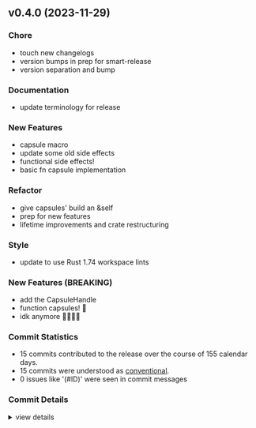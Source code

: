 

## v0.4.0 (2023-11-29)

### Chore

 - <csr-id-918a68fc8436e2a708bcde9e80b6e2eb5df8d4be/> touch new changelogs
 - <csr-id-b606de4f60542de4c1ed7ad22cbf19ff1e10905a/> version bumps in prep for smart-release
 - <csr-id-970cd0bd5c82784b26dde1b169c3205593be76a1/> version separation and bump

### Documentation

 - <csr-id-669e9bec352d5ebcec33c82c80d33ef08ffec7ac/> update terminology for release

### New Features

 - <csr-id-d7d191d16b6aeae73ab8bcd7ca98b779f163927d/> capsule macro
 - <csr-id-f94f1203e03389848dff04677a6e666a65a4fc86/> update some old side effects
 - <csr-id-51ab97ce3699cc5c68b3739625f01a844d5ebac8/> functional side effects!
 - <csr-id-870c2503f7cc7752dac4675af9116e028aa79eb3/> basic fn capsule implementation

### Refactor

 - <csr-id-bd902097056a3970ce0c8314ead48ad7627d97e7/> give capsules' build an &self
 - <csr-id-b3186e4208c4a03abd6c11ca17b38a1d3029fb62/> prep for new features
 - <csr-id-9cb2d62cdcf5c6331bb9947081c02f3f7943a0f8/> lifetime improvements and crate restructuring

### Style

 - <csr-id-dde160ee14fc78c4a9b47b8ef38ff5bf7c272203/> update to use Rust 1.74 workspace lints

### New Features (BREAKING)

 - <csr-id-5fbc2b57ff9bb4639fa6e4edbdb34dfb8a06cd04/> add the CapsuleHandle
 - <csr-id-9ca0da52a7ef053bfca7ef85fb6cbf1d0216d521/> function capsules! 🎉
 - <csr-id-673de4dd889ab4d695b0d1db61e429326ae13db7/> idk anymore 😵‍💫😵‍💫

### Commit Statistics

<csr-read-only-do-not-edit/>

 - 15 commits contributed to the release over the course of 155 calendar days.
 - 15 commits were understood as [conventional](https://www.conventionalcommits.org).
 - 0 issues like '(#ID)' were seen in commit messages

### Commit Details

<csr-read-only-do-not-edit/>

<details><summary>view details</summary>

 * **Uncategorized**
    - Touch new changelogs ([`918a68f`](https://github.com/GregoryConrad/rearch-rs/commit/918a68fc8436e2a708bcde9e80b6e2eb5df8d4be))
    - Version bumps in prep for smart-release ([`b606de4`](https://github.com/GregoryConrad/rearch-rs/commit/b606de4f60542de4c1ed7ad22cbf19ff1e10905a))
    - Version separation and bump ([`970cd0b`](https://github.com/GregoryConrad/rearch-rs/commit/970cd0bd5c82784b26dde1b169c3205593be76a1))
    - Update to use Rust 1.74 workspace lints ([`dde160e`](https://github.com/GregoryConrad/rearch-rs/commit/dde160ee14fc78c4a9b47b8ef38ff5bf7c272203))
    - Update terminology for release ([`669e9be`](https://github.com/GregoryConrad/rearch-rs/commit/669e9bec352d5ebcec33c82c80d33ef08ffec7ac))
    - Add the CapsuleHandle ([`5fbc2b5`](https://github.com/GregoryConrad/rearch-rs/commit/5fbc2b57ff9bb4639fa6e4edbdb34dfb8a06cd04))
    - Capsule macro ([`d7d191d`](https://github.com/GregoryConrad/rearch-rs/commit/d7d191d16b6aeae73ab8bcd7ca98b779f163927d))
    - Update some old side effects ([`f94f120`](https://github.com/GregoryConrad/rearch-rs/commit/f94f1203e03389848dff04677a6e666a65a4fc86))
    - Functional side effects! ([`51ab97c`](https://github.com/GregoryConrad/rearch-rs/commit/51ab97ce3699cc5c68b3739625f01a844d5ebac8))
    - Function capsules! 🎉 ([`9ca0da5`](https://github.com/GregoryConrad/rearch-rs/commit/9ca0da52a7ef053bfca7ef85fb6cbf1d0216d521))
    - Basic fn capsule implementation ([`870c250`](https://github.com/GregoryConrad/rearch-rs/commit/870c2503f7cc7752dac4675af9116e028aa79eb3))
    - Give capsules' build an &self ([`bd90209`](https://github.com/GregoryConrad/rearch-rs/commit/bd902097056a3970ce0c8314ead48ad7627d97e7))
    - Prep for new features ([`b3186e4`](https://github.com/GregoryConrad/rearch-rs/commit/b3186e4208c4a03abd6c11ca17b38a1d3029fb62))
    - Idk anymore 😵‍💫😵‍💫 ([`673de4d`](https://github.com/GregoryConrad/rearch-rs/commit/673de4dd889ab4d695b0d1db61e429326ae13db7))
    - Lifetime improvements and crate restructuring ([`9cb2d62`](https://github.com/GregoryConrad/rearch-rs/commit/9cb2d62cdcf5c6331bb9947081c02f3f7943a0f8))
</details>

